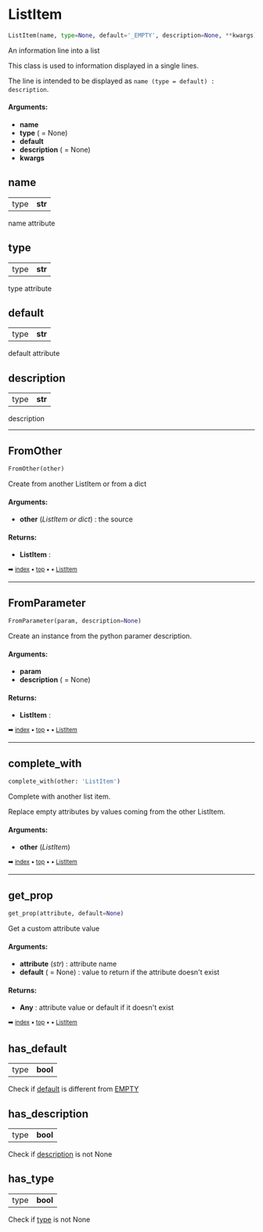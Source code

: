 # ListItem

``` python
ListItem(name, type=None, default='_EMPTY', description=None, **kwargs)
```

An information line into a list

This class is used to information displayed in a single lines.

The line is intended to be displayed as `name (type = default) : description`.

#### Arguments:
- **name**
- **type** ( = None)
- **default**
- **description** ( = None)
- **kwargs**

## name

<table><tbody>
<tr><td>type</td><td><b>str</b></td></tr>
</tbody></table>

name attribute

## type

<table><tbody>
<tr><td>type</td><td><b>str</b></td></tr>
</tbody></table>

type attribute

## default

<table><tbody>
<tr><td>type</td><td><b>str</b></td></tr>
</tbody></table>

default attribute

## description

<table><tbody>
<tr><td>type</td><td><b>str</b></td></tr>
</tbody></table>

description

----------
## FromOther

``` python
FromOther(other)
```

Create from another ListItem or from a dict

#### Arguments:
- **other** (_ListItem or dict_) : the source



#### Returns:
- **ListItem** :

<sub>:arrow_right: [index](index.md) :black_small_square: [top](#listitem) :black_small_square:  :black_small_square: [ListItem](pydoc-listitem.md)</sub>

----------
## FromParameter

``` python
FromParameter(param, description=None)
```

Create an instance from the python paramer description.

#### Arguments:
- **param**
- **description** ( = None)



#### Returns:
- **ListItem** :

<sub>:arrow_right: [index](index.md) :black_small_square: [top](#listitem) :black_small_square:  :black_small_square: [ListItem](pydoc-listitem.md)</sub>

----------
## complete_with

``` python
complete_with(other: 'ListItem')
```

Complete with another list item.

Replace empty attributes by values coming from the other ListItem.

#### Arguments:
- **other** (_ListItem_)

<sub>:arrow_right: [index](index.md) :black_small_square: [top](#listitem) :black_small_square:  :black_small_square: [ListItem](pydoc-listitem.md)</sub>

----------
## get_prop

``` python
get_prop(attribute, default=None)
```

Get a custom attribute value

#### Arguments:
- **attribute** (_str_) : attribute name
- **default** ( = None) : value to return if the attribute doesn't exist



#### Returns:
- **Any** : attribute value or default if it doesn't exist

<sub>:arrow_right: [index](index.md) :black_small_square: [top](#listitem) :black_small_square:  :black_small_square: [ListItem](pydoc-listitem.md)</sub>

## has_default

<table><tbody>
<tr><td>type</td><td><b>bool</b></td></tr>
</tbody></table>

Check if [default](pydoc-listitem.md#default) is different from [EMPTY](pydoc---pydoc.md#empty)

## has_description

<table><tbody>
<tr><td>type</td><td><b>bool</b></td></tr>
</tbody></table>

Check if [description](pydoc-listitem.md#description) is not None

## has_type

<table><tbody>
<tr><td>type</td><td><b>bool</b></td></tr>
</tbody></table>

Check if [type](pydoc-listitem.md#type) is not None
